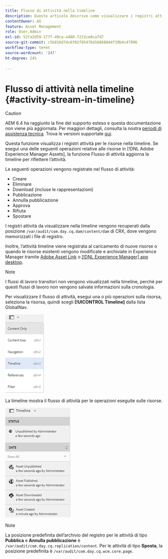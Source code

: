 ```yaml
---
title: Flusso di attività nella timeline
description: Questo articolo descrive come visualizzare i registri attività per le risorse nella timeline.
contentOwner: AG
feature: Asset Management
role: User,Admin
exl-id: 52fa2d59-177f-49ca-a480-7213ce0ca7d7
source-git-commit: c5b816d74c6f02f85476d16868844f39b4c47996
workflow-type: tm+mt
source-wordcount: '247'
ht-degree: 24%

---
```


# Flusso di attività nella timeline {#activity-stream-in-timeline}

>[!CAUTION]
>
>AEM 6.4 ha raggiunto la fine del supporto esteso e questa documentazione non viene più aggiornata. Per maggiori dettagli, consulta la nostra [periodi di assistenza tecnica](https://helpx.adobe.com/it/support/programs/eol-matrix.html). Trova le versioni supportate [qui](https://experienceleague.adobe.com/docs/).

Questa funzione visualizza i registri attività per le risorse nella timeline. Se esegui una delle seguenti operazioni relative alle risorse in [!DNL Adobe Experience Manager Assets], la funzione Flusso di attività aggiorna la timeline per riflettere l’attività.

Le seguenti operazioni vengono registrate nel flusso di attività:

* Creare
* Eliminare
* Download (incluse le rappresentazioni)
* Pubblicazione
* Annulla pubblicazione
* Approva
* Rifiuta
* Spostare

I registri attività da visualizzare nella timeline vengono recuperati dalla posizione `/var/audit/com.day.cq.dam/content/dam` di CRX, dove vengono memorizzati i file di registro.

Inoltre, l’attività timeline viene registrata al caricamento di nuove risorse o quando le risorse esistenti vengono modificate e archiviate in Experience Manager tramite [Adobe Asset Link](https://helpx.adobe.com/enterprise/admin-guide.html/enterprise/using/manage-assets-using-adobe-asset-link.ug.html) o [[!DNL Experience Manager] app desktop](https://experienceleague.adobe.com/docs/experience-manager-desktop-app/using/introduction.html?lang=it).

>[!NOTE]
>
>I flussi di lavoro transitori non vengono visualizzati nella timeline, perché per questi flussi di lavoro non vengono salvate informazioni sulla cronologia.

Per visualizzare il flusso di attività, esegui una o più operazioni sulla risorsa, seleziona la risorsa, quindi scegli **[!UICONTROL Timeline]** dalla lista GlobalNav.

![timeline-3](assets/timeline-3.png)

La timeline mostra il flusso di attività per le operazioni eseguite sulle risorse.

![activity_stream](assets/activity_stream.png)

>[!NOTE]
>
>La posizione predefinita dell’archivio del registro per le attività di tipo **Pubblica** e **Annulla pubblicazione** è `/var/audit/com.day.cq.replication/content`. Per le attività di tipo **Sposta**, la posizione predefinita è `/var/audit/com.day.cq.wcm.core.page`.
